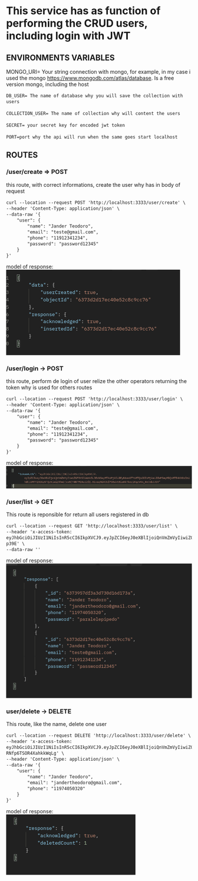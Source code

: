 # This service has as function of performing the CRUD users, including login with JWT

## ENVIRONMENTS VARIABLES
MONGO_URI= Your string connection with mongo, for example, in my case i used the mongo <https://www.mongodb.com/atlas/database>. Is a free version mongo, including the host

```
DB_USER= The name of database why you will save the collection with users

COLLECTION_USER= The name of collection why will content the users

SECRET= your secret key for encoded jwt token

PORT=port why the api will run when the same goes start localhost
```

## ROUTES
    
### **/user/create** => POST

this route, with correct informations, create the user why has in body of request
```
curl --location --request POST 'http://localhost:3333/user/create' \
--header 'Content-Type: application/json' \
--data-raw '{
    "user": {
        "name": "Jander Teodoro",
        "email": "teste@gmail.com",
        "phone": "11912341234",
        "password": "password12345"
    }
}'
```
model of response:<br>
![response_user_create](src/docs/response_user_create.png)

### **/user/login** -> POST

this route, perform de login of user relize the other operators returning the token why is used for others routes

```
curl --location --request POST 'http://localhost:3333/user/login' \
--header 'Content-Type: application/json' \
--data-raw '{
    "user": {
        "name": "Jander Teodoro",
        "email": "teste@gmail.com",
        "phone": "11912341234",
        "password": "password12345"
    }
}'
```
model of response:<br>
![response_user_login](src/docs/response_user_login.png)

### **/user/list** -> GET

This route is reponsible for return all users registered in db

```
curl --location --request GET 'http://localhost:3333/user/list' \
--header 'x-access-token: eyJhbGciOiJIUzI1NiIsInR5cCI6IkpXVCJ9.eyJpZCI6eyJ0eXBlIjoiQnVmZmVyIiwiZGF0YSI6Wzk5LDExNSwyMTAsMjA5LDEyNiwxOTYsMTQsODIsMjAwLDIwMSwyMDQsMTE4XX0sImlhdCI6MTY2ODU2NTExMiwiZXhwIjoxNjY4NTY1NDEyfQ.PFX8T8geLzxN_Mhxu2MZNB3eZOX___Yf8Z2DKD-p39E' \
--data-raw ''
```
model of response: <br>
![response_user_list](src/docs/response_user_list.png)

### **user/delete** -> DELETE

This route, like the name, delete one user

```
curl --location --request DELETE 'http://localhost:3333/user/delete' \
--header 'x-access-token: eyJhbGciOiJIUzI1NiIsInR5cCI6IkpXVCJ9.eyJpZCI6eyJ0eXBlIjoiQnVmZmVyIiwiZGF0YSI6Wzk5LDExNSwyMTAsMjA5LDEyNiwxOTYsMTQsODIsMjAwLDIwMSwyMDQsMTE4XX0sImlhdCI6MTY2ODU2NjM3OCwiZXhwIjoxNjY4NTY2Njc4fQ.lXQoen4PNp41svbudIzY_q5-RNfp6TSOR4XahkkWqLg' \
--header 'Content-Type: application/json' \
--data-raw '{
    "user": {
        "name": "Jander Teodoro",
        "email": "jandertheodoro@gmail.com",
        "phone": "11974050320"
    }
}'
```

model of response: <br>
![response_user_dele](src/docs/response_user_delete.png)
